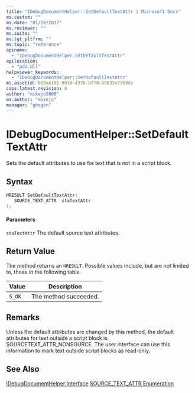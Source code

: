 ```yaml
---
title: "IDebugDocumentHelper::SetDefaultTextAttr | Microsoft Docs"
ms.custom: ""
ms.date: "01/18/2017"
ms.reviewer: ""
ms.suite: ""
ms.tgt_pltfrm: ""
ms.topic: "reference"
apiname:
  - "IDebugDocumentHelper.SetDefaultTextAttr"
apilocation:
  - "pdm.dll"
helpviewer_keywords:
  - "IDebugDocumentHelper::SetDefaultTextAttr"
ms.assetid: 019a4191-0019-4376-bf70-89b33e7369de
caps.latest.revision: 8
author: "mikejo5000"
ms.author: "mikejo"
manager: "ghogen"
---
```

# IDebugDocumentHelper::SetDefaultTextAttr
Sets the default attributes to use for text that is not in a script block.

## Syntax

```cpp
HRESULT SetDefaultTextAttr(
   SOURCE_TEXT_ATTR  staTextAttr
);
```

#### Parameters
 `staTextAttr`
 The default source text attributes.

## Return Value
 The method returns an `HRESULT`. Possible values include, but are not limited to, those in the following table.

|Value|Description|
|-----------|-----------------|
|`S_OK`|The method succeeded.|

## Remarks
 Unless the default attributes are changed by this method, the default attributes for text outside a script block is SOURCETEXT_ATTR_NONSOURCE. The user interface can use this information to mark text outside script blocks as read-only.

## See Also
 [IDebugDocumentHelper Interface](../../winscript/reference/idebugdocumenthelper-interface.md)
 [SOURCE_TEXT_ATTR Enumeration](../../winscript/reference/source-text-attr-enumeration.md)